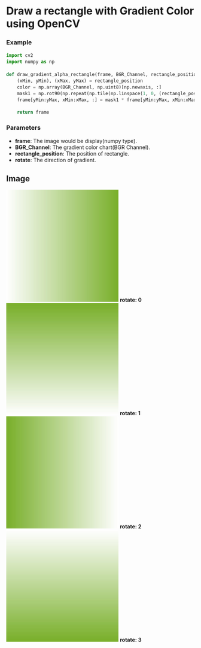 # Draw a rectangle with Gradient Color using OpenCV
### Example
```python
import cv2
import numpy as np

def draw_gradient_alpha_rectangle(frame, BGR_Channel, rectangle_position, rotate):
    (xMin, yMin), (xMax, yMax) = rectangle_position
    color = np.array(BGR_Channel, np.uint8)[np.newaxis, :]
    mask1 = np.rot90(np.repeat(np.tile(np.linspace(1, 0, (rectangle_position[1][1]-rectangle_position[0][1])), ((rectangle_position[1][0]-rectangle_position[0][0]), 1))[:, :, np.newaxis], 3, axis=2), rotate) 
    frame[yMin:yMax, xMin:xMax, :] = mask1 * frame[yMin:yMax, xMin:xMax, :] + (1-mask1) * color

    return frame
```

### Parameters
* **frame**: The image would be display(numpy type).
* **BGR_Channel**: The gradient color chart(BGR Channel).
* **rectangle_position**: The position of rectangle.
* **rotate**: The direction of gradient.

## Image
![GITHUB]( https://github.com/jerryhouuu/Draw-Gradient-Alpha-Rectangle-using-openCV/blob/master/imgs/example1.jpg "rotate: 0")
**rotate: 0** 
![GITHUB]( https://github.com/jerryhouuu/Draw-Gradient-Alpha-Rectangle-using-openCV/blob/master/imgs/example2.jpg "rotate: 1")
**rotate: 1** 
![GITHUB]( https://github.com/jerryhouuu/Draw-Gradient-Alpha-Rectangle-using-openCV/blob/master/imgs/example3.jpg "rotate: 2")
**rotate: 2** 
![GITHUB]( https://github.com/jerryhouuu/Draw-Gradient-Alpha-Rectangle-using-openCV/blob/master/imgs/example4.jpg "rotate: 3")
**rotate: 3** 

